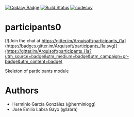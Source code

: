 [![Codacy Badge](https://api.codacy.com/project/badge/Grade/2f5e9b234d9b4cbd8669629c299990ad)](https://www.codacy.com/app/jelabra/participants_i1a?utm_source=github.com&utm_medium=referral&utm_content=Arquisoft/participants0&utm_campaign=badger)
[![Build Status](https://travis-ci.org/Arquisoft/participants_i1a.svg?branch=master)](https://travis-ci.org/Arquisoft/participants_i1a)
[![codecov](https://codecov.io/gh/Arquisoft/participants_i1a/branch/master/graph/badge.svg)](https://codecov.io/gh/Arquisoft/participants_i1a)


# participants0

[![Join the chat at https://gitter.im/Arquisoft/participants_i1a](https://badges.gitter.im/Arquisoft/participants_i1a.svg)](https://gitter.im/Arquisoft/participants_i1a?utm_source=badge&utm_medium=badge&utm_campaign=pr-badge&utm_content=badge)

Skeleton of participants module

# Authors

- Herminio García González (@herminiogg)
- Jose Emilio Labra Gayo (@labra)

